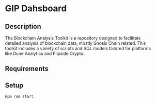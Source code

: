 # GIP Dahsboard

## Description 

The Blockchain Analysis Toolkit is a repository designed to facilitate detailed analysis of blockchain data, mostly Gnosis Chain related. This toolkit includes a variety of scripts and SQL models tailored for platforms like Dune Analytics and Flipside Crypto.

## Requirements

## Setup

``` npm run start ```